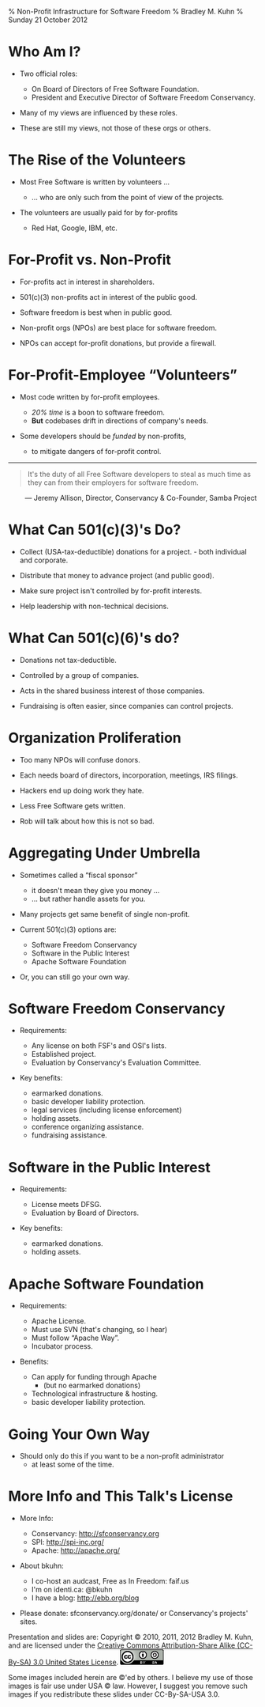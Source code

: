 % Non-Profit Infrastructure for Software Freedom
% Bradley M. Kuhn
% Sunday 21 October 2012

# Who Am I?

+ Two official roles:
    - On Board of Directors of Free Software Foundation.
    - President and Executive Director of Software Freedom Conservancy.

+ Many of my views are influenced by these roles.

+ These are still my views, not those of these orgs or others.

# The Rise of the Volunteers

+ Most Free Software is written by volunteers &hellip;
     + &hellip; who are only such from the point of view of the projects.

+ The volunteers are usually paid for by for-profits
     - Red Hat, Google, IBM, etc.

# For-Profit vs. Non-Profit

+ For-profits act in interest in shareholders.

+ 501(c)(3) non-profits act in interest of the public good.

+ Software freedom is best when in public good.

+ Non-profit orgs (NPOs) are best place for software freedom.

+ NPOs can accept for-profit donations, but provide a firewall.

# For-Profit-Employee &ldquo;Volunteers&rdquo;

+ Most code written by for-profit employees.
     + *20% time* is a boon to software freedom.
     + **But** codebases drift in directions of company's needs.

+ Some developers should be *funded* by non-profits,
     - to mitigate dangers of for-profit control.

***

> It's the duty of all Free Software developers to steal as much time as they can from their employers for software freedom.

<span class="fitonslide">
<p align=right>
 &mdash; Jeremy Allison, Director, Conservancy &amp; Co-Founder, Samba Project
</p>
</span>

# What Can 501(c)(3)'s Do?

+ Collect (USA-tax-deductible) donations for a project.
      - both individual and corporate.

+ Distribute that money to advance project (and public good).

+ Make sure project isn't controlled by for-profit interests.

+ Help leadership with non-technical decisions.

# What Can 501(c)(6)'s do?

+ Donations not tax-deductible.

+ Controlled by a group of companies.

+ Acts in the shared business interest of those companies.

+ Fundraising is often easier, since companies can control projects.

# Organization Proliferation

+ Too many NPOs will confuse donors.

+ Each needs board of directors, incorporation, meetings, IRS filings.

+ Hackers end up doing work they hate.

+ Less Free Software gets written.

+ Rob will talk about how this is not so bad.

# Aggregating Under Umbrella

+ Sometimes called a &ldquo;fiscal sponsor&rdquo;
    + it doesn't mean they give you money &hellip;
    + &hellip; but rather handle assets for you.

+ Many projects get same benefit of single non-profit.

+ Current 501(c)(3) options are:
     - Software Freedom Conservancy
     - Software in the Public Interest
     - Apache Software Foundation

+ Or, you can still go your own way.

# Software Freedom Conservancy

+ Requirements:
    - Any license on both FSF's and OSI's lists.
    - Established project.
    - Evaluation by Conservancy's Evaluation Committee.

+ Key benefits:
    - earmarked donations.
    - basic developer liability protection.
    - legal services (including license enforcement)
    - holding assets.
    - conference organizing assistance.
    - fundraising assistance.

# Software in the Public Interest

+ Requirements:
    - License meets DFSG.
    - Evaluation by Board of Directors.

+ Key benefits:
    - earmarked donations.
    - holding assets.

# Apache Software Foundation

+ Requirements:
    - Apache License.
    - Must use SVN (that's changing, so I hear)
    - Must follow &ldquo;Apache Way&rdquo;.
    - Incubator process.

+ Benefits:
    - Can apply for funding through Apache
        - (but no earmarked donations)
    - Technological infrastructure &amp; hosting.
    - basic developer liability protection.

# Going Your Own Way

+ Should only do this if you want to be a non-profit administrator
     + at least some of the time.

# More Info and This Talk's License

+ More Info:
    + Conservancy: http://sfconservancy.org
    + SPI: http://spi-inc.org/
    + Apache: http://apache.org/

+ About bkuhn:
    + I co-host an audcast, Free as In Freedom: faif.us
    + I'm on identi.ca: @bkuhn
    + I have a blog: http://ebb.org/blog

+ Please donate: sfconservancy.org/donate/ or Conservancy's projects' sites.

<span class="fitonslide">
<p>Presentation and slides are: Copyright &copy; 2010, 2011, 2012 Bradley M. Kuhn, and are licensed under the <a href="http://creativecommons.org/licenses/by-sa/3.0/usa/">Creative Commons Attribution-Share Alike (CC-By-SA) 3.0 United States License</a>. <img src="cc-by-sa-3-0_88x31.png"/></p>

<p>Some images included herein are &copy;'ed by others. I believe my use of those images is fair use under USA &copy; law.  However, I suggest you remove such images if you redistribute these slides under CC-By-SA-USA 3.0.
</p>
</span>

